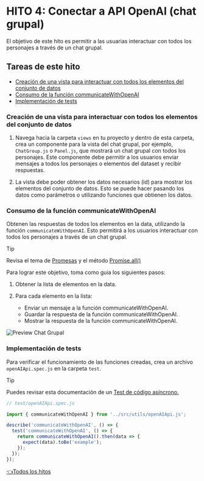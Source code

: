 # **HITO 4:** Conectar a API OpenAI (chat grupal)

El objetivo de este hito es permitir a las usuarias interactuar con
todos los personajes a través de un chat grupal.

## Tareas de este hito

- [Creación de una vista para interactuar con todos los elementos del conjunto de datos](#creación-de-una-vista-para-interactuar-con-todos-los-elementos-del-conjunto-de-datos)
- [Consumo de la función communicateWithOpenAI](#consumo-de-la-función-communicatewithopenai)
- [Implementación de tests](#implementación-de-tests)

### Creación de una vista para interactuar con todos los elementos del conjunto de datos

1. Navega hacia la carpeta `views` en tu proyecto y dentro de
esta carpeta, crea un componente para la vista del chat grupal,
por ejemplo, `ChatGroup.js` o `Panel.js`,
que mostrará un chat grupal con todos los personajes.
Este componente debe permitir a los usuarios enviar
mensajes a todos los personajes o elementos del dataset
y recibir respuestas.

2. La vista debe poder obtener los datos necesarios (id) para
mostrar los elementos del conjunto de datos.
Esto se puede hacer pasando los datos como parámetros o utilizando
funciones que obtienen los datos.

### Consumo de la función communicateWithOpenAI

Obtenen las respuestas de todos los elementos en la data, utilizando la función `communicateWithOpenAI`.
Esto permitirá a los usuarios interactuar con todos los personajes a través
de un chat grupal.

> [!TIP]
> Revisa el tema de
[Promesas](https://curriculum.laboratoria.la/es/topics/javascript/async/promises)
y el método
[Promise.all()](https://developer.mozilla.org/es/docs/Web/JavaScript/Reference/Global_Objects/Promise/all)

Para lograr este objetivo, toma como guia los siguientes pasos:

1. Obtener la lista de elementos en la data.

2. Para cada elemento en la lista:

   + Enviar un mensaje a la función communicateWithOpenAI.
   + Guardar la respuesta de la función communicateWithOpenAI.
   + Mostrar la respuesta de la función communicateWithOpenAI.

![Preview Chat Grupal](./assets/previewGrupalChat.gif)

### Implementación de tests

Para verificar el funcionamiento de las funciones creadas, crea un archivo
`openAIApi.spec.js` en la carpeta `test`.

> [!TIP]
> Puedes revisar esta documentación de un [Test de código asíncrono.](https://jestjs.io/es-ES/docs/asynchronous)

``` js
// test/openAIApi.spec.js

import { communicateWithOpenAI } from '../src/utils/openAIApi.js';

describe('communicateWithOpenAI', () => {
  test('communicateWithOpenAI', () => {
    return communicateWithOpenAI().then(data => {
      expect(data).toBe('example');
    });
  });
});

```

[👈Todos los hitos](../README.md#6-hitos)

